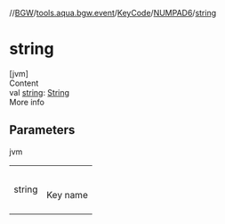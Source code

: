 //[BGW](../../../../index.md)/[tools.aqua.bgw.event](../../index.md)/[KeyCode](../index.md)/[NUMPAD6](index.md)/[string](string.md)



# string  
[jvm]  
Content  
val [string](string.md): [String](https://kotlinlang.org/api/latest/jvm/stdlib/kotlin/-string/index.html)  
More info  


## Parameters  
  
jvm  
  
| | |
|---|---|
| <a name="tools.aqua.bgw.event/KeyCode.NUMPAD6/string/#/PointingToDeclaration/"></a>string| <a name="tools.aqua.bgw.event/KeyCode.NUMPAD6/string/#/PointingToDeclaration/"></a><br><br>Key name<br><br>|
  
  



